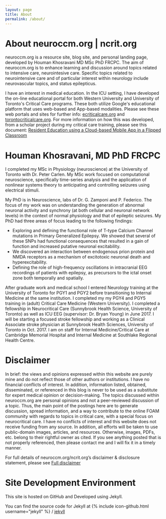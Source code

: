 ```yaml
---
layout: page
title: About
permalink: /about/
---
```


# About neuroccm.org | ncrit.org #

neuroccm.org is a resource site, blog site, and personal landing page, developed by Houman Khosravani MD MSc PhD FRCPC. The aim of neuroccm.org is to enhance learning and discussion around topics related to intensive care, neurointesive care. Specific topics related to neurointensive care and of particular interest within neurology include neurovascular topics, and status epilepticus.

I have an interest in medical education. In the ICU setting, I have developed the on-line educational portal for both Western University and University of Toronto's Critical Care programs. These both utilize Google's educational platform that uses web-based and App-based modalities. Please see these web portals and sites for further info: [ecriticalcare.org](ecriticalcare.org) and [torontocriticalcare.org](torontocriticalcare.org). For more information on how this was developed, from a scholar project during my critical care training, please see this document: [Resident Education using a Cloud-based Mobile App in a Flipped Classroom](/manuscripts/Khosravani_Scholar_Project_Public.pdf)

# Houman Khosravani, MD PhD FRCPC #

I completed my MSc in Physiology (neuroscience) at the University of Toronto with Dr. Peter Carlen. My MSc work focused on computational neuroscience, specifically time-series analysis and the application of nonlinear systems theory to anticipating and controlling seizures using electrical stimuli.

My PhD is in Neuroscience, labs of Dr. G. Zamponi and P. Federico. The focus of my work was on understanding the generation of abnormal neuronal activity and synchrony (at both cellular and neuronal network levels) in the context of normal physiology and that of epileptic seizures. My PhD had three areas of focus leading to the following findings:
* Exploring and defining the functional role of T-type Calcium Channel mutations in Primary Generalized Epilepsy. We showed that several of these SNPs had functional consequences that resulted in a gain of function and increased putative neuronal excitability.
* We discovered an interaction between endogenous prion protein and NMDA receptors as a mechanism of excitotoxic neuronal death and hyperexcitability.
* Defining the role of high-frequency oscillations in intracranial EEG recordings of patients with epilepsy, as precursors to the ictal onset zone both temporally and spatially.

After graduate work and medical school I entered Neurology training at the University of Toronto for PGY1 and PGY2 before transitioning to Internal Medicine at the same institution. I completed my my PGY4 and PGY5 training in (adult) Critical Care Medicine (Western University). I completed a fellowship in Neurocritical Care (Sunnybrook Health Science, University of Toronto) as well as ICU EEG (supervisor: Dr. Bryan Young) in June 2017. I will be starting a focused stroke fellowship and working as a Clinical Associate stroke physician at Sunnybrook Health Sciences, University of Toronto in Oct. 2017. I am on staff for Internal Medicine/Critical Care at Cambridge Memorial Hospital and Internal Medicine at Southlake Regional Health Centre.

<script src="//platform.linkedin.com/in.js" type="text/javascript"></script>
<script type="IN/MemberProfile" data-id="https://www.linkedin.com/in/houman-khosravani-4a1a949a" data-format="inline" data-related="false"></script>


# Disclaimer #

In brief: the views and opinions expressed within this website are purely mine and do not reflect those of other authors or institutions. I have no financial conflicts of interest. In addition, information listed, obtained, disseminated, or referenced in this blog is never to be used as a substitute for expert medical opinion or decision-making. The topics discussed within neuroccm.org are personal opinions and not a peer-reviewed discussion of a topic. Thus, the main point of the postings here are to generate discussion, spread information, and a way to contribute to the online FOAM community with regards to topics in critical care, with a special focus on neurocritical care. I have no conflicts of interest and this website does not receive funding from any source. In addition, all efforts will be taken to use public-domain images, articles, and resources. Otherwise, images, PDFs, etc. belong to their rightful owner as cited. If you see anything posted that is not properly referenced, then please contact me and I will fix it in a timely manner.

For full details of neuroccm.org/ncrit.org’s disclaimer & disclosure statement, please see [Full disclaimer](/disclaimer.html)

# Site Development Environment #

This site is hosted on GitHub and Developed using Jekyll.

You can find the source code for Jekyll at
{% include icon-github.html username="jekyll" %} /
[jekyll](https://github.com/jekyll/jekyll)


[westernsono]: http://westernsono.ca
[UWO]: http://www.uwo.ca
[NORSE]: https://rarediseases.org/rare-diseases/new-onset-refractory-status-epilepticus-norse/
[NORSEINST]:http://norseinstitute.org/
[HKScholar]:http://scholar.google.ca/citations?user=qzhk98YAAAAJ&hl=en
[HKPubmed]:http://www.ncbi.nlm.nih.gov/pubmed/?term=khosravani+h
[HKADS]:http://adsabs.harvard.edu/cgi-bin/nph-abs_connect?return_req=no_params&author=Khosravani,%20Houman
